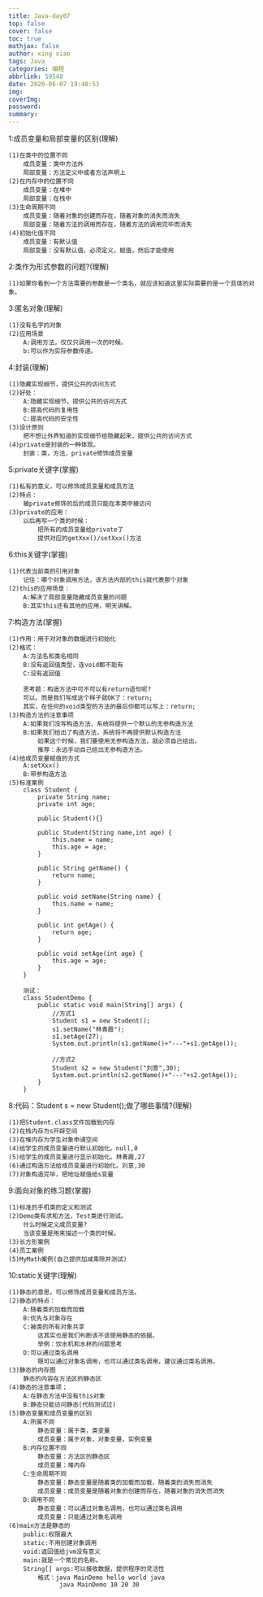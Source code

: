```yaml
---
title: Java-day07
top: false
cover: false
toc: true
mathjax: false
author: xing xiao
tags: Java
categories: 编程
abbrlink: 59548
date: 2020-06-07 19:48:53
img:
coverImg:
password:
summary:
---
```

1:成员变量和局部变量的区别(理解)  

	(1)在类中的位置不同
		成员变量：类中方法外
		局部变量：方法定义中或者方法声明上
	(2)在内存中的位置不同
		成员变量：在堆中
		局部变量：在栈中
	(3)生命周期不同
		成员变量：随着对象的创建而存在，随着对象的消失而消失
		局部变量：随着方法的调用而存在，随着方法的调用完毕而消失
	(4)初始化值不同
		成员变量：有默认值
		局部变量：没有默认值，必须定义，赋值，然后才能使用
		
2:类作为形式参数的问题?(理解)  

	(1)如果你看到一个方法需要的参数是一个类名，就应该知道这里实际需要的是一个具体的对象。

3:匿名对象(理解)  

	(1)没有名字的对象
	(2)应用场景
		A:调用方法，仅仅只调用一次的时候。
		b:可以作为实际参数传递。
		
4:封装(理解)  

	(1)隐藏实现细节，提供公共的访问方式
	(2)好处：
		A:隐藏实现细节，提供公共的访问方式
		B:提高代码的复用性
		C:提高代码的安全性
	(3)设计原则
		把不想让外界知道的实现细节给隐藏起来，提供公共的访问方式
	(4)private是封装的一种体现。
		封装：类，方法，private修饰成员变量

5:private关键字(掌握)  

	(1)私有的意义，可以修饰成员变量和成员方法
	(2)特点：
		被private修饰的后的成员只能在本类中被访问
	(3)private的应用：
		以后再写一个类的时候：
			把所有的成员变量给private了
			提供对应的getXxx()/setXxx()方法

6:this关键字(掌握)  

	(1)代表当前类的引用对象
		记住：哪个对象调用方法，该方法内部的this就代表那个对象
	(2)this的应用场景：
		A:解决了局部变量隐藏成员变量的问题
		B:其实this还有其他的应用，明天讲解。

7:构造方法(掌握)  

	(1)作用：用于对对象的数据进行初始化
	(2)格式：
		A:方法名和类名相同
		B:没有返回值类型，连void都不能有
		C:没有返回值
		
		思考题：构造方法中可不可以有return语句呢?
		可以。而是我们写成这个样子就OK了：return;
		其实，在任何的void类型的方法的最后你都可以写上：return;
	(3)构造方法的注意事项
		A:如果我们没写构造方法，系统将提供一个默认的无参构造方法
		B:如果我们给出了构造方法，系统将不再提供默认构造方法
			如果这个时候，我们要使用无参构造方法，就必须自己给出。
			推荐：永远手动自己给出无参构造方法。
	(4)给成员变量赋值的方式
		A:setXxx()
		B:带参构造方法
	(5)标准案例
		class Student {
			private String name;
			private int age;
			
			public Student(){}
			
			public Student(String name,int age) {
				this.name = name;
				this.age = age;
			}
			
			public String getName() {
				return name;
			}
			
			public void setName(String name) {
				this.name = name;
			}
			
			public int getAge() {
				return age;
			}
			
			public void setAge(int age) {
				this.age = age;
			}
		}
		
		测试：
		class StudentDemo {
			public static void main(String[] args) {
				//方式1
				Student s1 = new Student();
				s1.setName("林青霞");
				s1.setAge(27);
				System.out.println(s1.getName()+"---"+s1.getAge());
				
				//方式2
				Student s2 = new Student("刘意",30);
				System.out.println(s2.getName()+"---"+s2.getAge());
			}
		}
		

8:代码：Student s = new Student();做了哪些事情?(理解)  

	(1)把Student.class文件加载到内存
	(2)在栈内存为s开辟空间
	(3)在堆内存为学生对象申请空间
	(4)给学生的成员变量进行默认初始化。null,0
	(5)给学生的成员变量进行显示初始化。林青霞,27
	(6)通过构造方法给成员变量进行初始化。刘意,30
	(7)对象构造完毕，把地址赋值给s变量
		
9:面向对象的练习题(掌握)  

	(1)标准的手机类的定义和测试
	(2)Demo类有求和方法，Test类进行测试。
		什么时候定义成员变量?
		当该变量是用来描述一个类的时候。
	(3)长方形案例
	(4)员工案例
	(5)MyMath案例(自己提供加减乘除并测试)
	
10:static关键字(理解)  

	(1)静态的意思。可以修饰成员变量和成员方法。
	(2)静态的特点：
		A:随着类的加载而加载
		B:优先与对象存在
		C:被类的所有对象共享
			这其实也是我们判断该不该使用静态的依据。
			举例：饮水机和水杯的问题思考
		D:可以通过类名调用
			既可以通过对象名调用，也可以通过类名调用，建议通过类名调用。
	(3)静态的内存图
		静态的内容在方法区的静态区
	(4)静态的注意事项；
		A:在静态方法中没有this对象
		B:静态只能访问静态(代码测试过)
	(5)静态变量和成员变量的区别
		A:所属不同
			静态变量：属于类，类变量
			成员变量：属于对象，对象变量，实例变量
		B:内存位置不同
			静态变量：方法区的静态区
			成员变量：堆内存
		C:生命周期不同
			静态变量：静态变量是随着类的加载而加载，随着类的消失而消失
			成员变量：成员变量是随着对象的创建而存在，随着对象的消失而消失
		D:调用不同
			静态变量：可以通过对象名调用，也可以通过类名调用
			成员变量：只能通过对象名调用
	(6)main方法是静态的
		public:权限最大
		static:不用创建对象调用
		void:返回值给jvm没有意义
		main:就是一个常见的名称。
		String[] args:可以接收数据，提供程序的灵活性
			格式：java MainDemo hello world java
				  java MainDemo 10 20 30